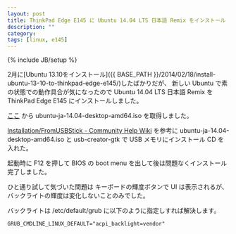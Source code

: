 ```yaml
---
layout: post
title: ThinkPad Edge E145 に Ubuntu 14.04 LTS 日本語 Remix をインストール
description: ""
category: 
tags: [linux, e145]
---
```

{% include JB/setup %}

2月に[Ubuntu 13.10をインストール]({{ BASE_PATH }}/2014/02/18/install-ubuntu-13-10-to-thinkpad-edge-e145/)したばかりだが、
新しい Ubuntu で素の状態での動作具合が気になったので
Ubuntu 14.04 LTS 日本語 Remix を ThinkPad Edge E145 にインストールしました。

[ここ](https://www.ubuntulinux.jp/News/ubuntu1404-ja-remix) から ubuntu-ja-14.04-desktop-amd64.iso を取得しました。

[Installation/FromUSBStick - Community Help Wiki](https://help.ubuntu.com/community/Installation/FromUSBStick)
を参考に ubuntu-ja-14.04-desktop-amd64.iso と  usb-creator-gtk で
USB メモリにインストール CD を入れた。

起動時に F12 を押して BIOS の boot menu を出して後は問題なくインストール完了しました。

ひと通り試して気づいた問題は
キーボードの輝度ボタンで UI は表示されるが、バックライトの輝度は変化しないことのみでした。

バックライトは /etc/default/grub に以下のように指定しすれば解決します。

~~~
GRUB_CMDLINE_LINUX_DEFAULT="acpi_backlight=vendor"
~~~
